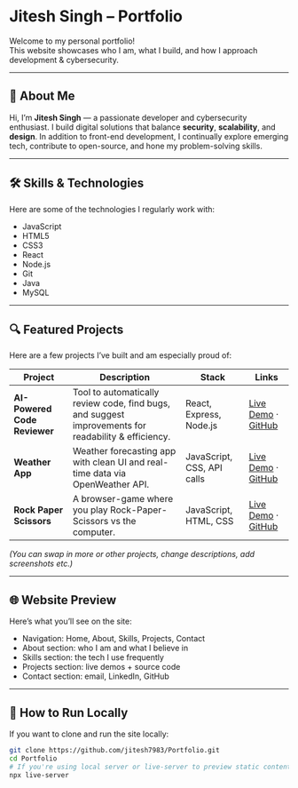 # Jitesh Singh – Portfolio

Welcome to my personal portfolio!  
This website showcases who I am, what I build, and how I approach development & cybersecurity.

---

## 👤 About Me

Hi, I’m **Jitesh Singh** — a passionate developer and cybersecurity enthusiast. I build digital solutions that balance **security**, **scalability**, and **design**. In addition to front-end development, I continually explore emerging tech, contribute to open-source, and hone my problem-solving skills.

---

## 🛠 Skills & Technologies

Here are some of the technologies I regularly work with:

- JavaScript  
- HTML5  
- CSS3  
- React  
- Node.js  
- Git  
- Java  
- MySQL  

---

## 🔍 Featured Projects

Here are a few projects I’ve built and am especially proud of:

| Project | Description | Stack | Links |
|---|---|---|---|
| **AI-Powered Code Reviewer** | Tool to automatically review code, find bugs, and suggest improvements for readability & efficiency. | React, Express, Node.js | [Live Demo](https://coderevie.netlify.app) · [GitHub](https://github.com/jitesh7983) |
| **Weather App** | Weather forecasting app with clean UI and real-time data via OpenWeather API. | JavaScript, CSS, API calls | [Live Demo](#) · [GitHub](#) |
| **Rock Paper Scissors** | A browser-game where you play Rock-Paper-Scissors vs the computer. | JavaScript, HTML, CSS | [Live Demo](#) · [GitHub](#) |

*(You can swap in more or other projects, change descriptions, add screenshots etc.)*

---

## 🌐 Website Preview

Here’s what you’ll see on the site:  
- Navigation: Home, About, Skills, Projects, Contact  
- About section: who I am and what I believe in  
- Skills section: the tech I use frequently  
- Projects section: live demos + source code  
- Contact section: email, LinkedIn, GitHub

---

## 🚀 How to Run Locally

If you want to clone and run the site locally:

```bash
git clone https://github.com/jitesh7983/Portfolio.git
cd Portfolio
# If you're using local server or live-server to preview static content
npx live-server
